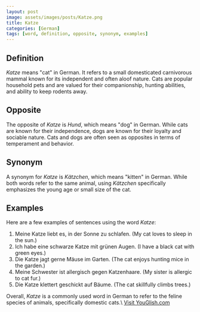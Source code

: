 ```yaml
---
layout: post
image: assets/images/posts/Katze.png
title: Katze
categories: [German]
tags: [word, definition, opposite, synonym, examples]
---
```


## Definition

*Katze* means "cat" in German. It refers to a small domesticated carnivorous mammal known for its independent and often aloof nature. Cats are popular household pets and are valued for their companionship, hunting abilities, and ability to keep rodents away.

## Opposite

The opposite of *Katze* is *Hund*, which means "dog" in German. While cats are known for their independence, dogs are known for their loyalty and sociable nature. Cats and dogs are often seen as opposites in terms of temperament and behavior.

## Synonym

A synonym for *Katze* is *Kätzchen*, which means "kitten" in German. While both words refer to the same animal, using *Kätzchen* specifically emphasizes the young age or small size of the cat.

## Examples

Here are a few examples of sentences using the word *Katze*:

1. Meine Katze liebt es, in der Sonne zu schlafen. (My cat loves to sleep in the sun.)
2. Ich habe eine schwarze Katze mit grünen Augen. (I have a black cat with green eyes.)
3. Die Katze jagt gerne Mäuse im Garten. (The cat enjoys hunting mice in the garden.)
4. Meine Schwester ist allergisch gegen Katzenhaare. (My sister is allergic to cat fur.)
5. Die Katze klettert geschickt auf Bäume. (The cat skillfully climbs trees.)

Overall, *Katze* is a commonly used word in German to refer to the feline species of animals, specifically domestic cats.\ <a id="yg-widget-0" class="youglish-widget" data-query="Katze" data-lang="german" data-components="8412" data-auto-start="0" data-bkg-color="theme_light" data-title="How%20to%20pronounce%20Katze%20in%20German"  rel="nofollow" href="https://youglish.com">Visit YouGlish.com</a><script async src="https://youglish.com/public/emb/widget.js" charset="utf-8"></script>